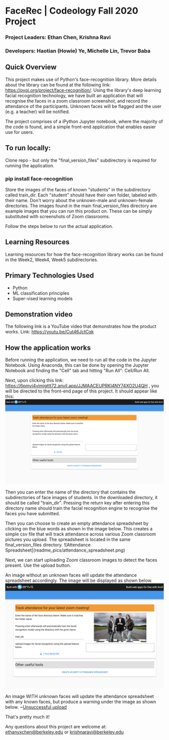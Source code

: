# FaceRec | Codeology Fall 2020 Project
### Project Leaders: Ethan Chen, Krishna Ravi
### Developers: Haotian (Howie) Ye, Michelle Lin, Trevor Baba

## Quick Overview 

This project makes use of Python's face-recognition library. More details about the library can be found at the following link: https://pypi.org/project/face-recognition/. Using the library's deep learning facial recognition technology, we have built an application that will recognise the faces in a zoom classroom screenshot, and record the attendance of the participants. Unknown faces will be flagged and the user (e.g. a teacher) will be notified. 

The project comprises of a iPython Jupyter notebook, where the majority of the code is found, and a simple front-end application that enables easier use for users. 


## To run locally: 

Clone repo - but only the "final_version_files" subdirectory is required for running the application. 
### pip install face-recognition
Store the images of the faces of known "students" in the subdirectory called train_dir. Each "student" should have their own folder, labeled with their name. 
Don't worry about the unknown-male and unknown-female directories. 
The images found in the main final_version_files directory are example images that you can run this product on. These can be simply substituted with screenshots of Zoom classrooms.  

Follow the steps below to run the actual application. 

## Learning Resources
Learning resources for how the face-recognition library works can be found in the Week2, Week4, Week5 subdirectories.

## Primary Technologies Used
- Python
- ML classification principles
- Super-vised learning models 

## Demonstration video
The following link is a YouTube video that demonstrates how the product works. Link: https://youtu.be/Cut46JctCqk

## How the application works

Before running the application, we need to run all the code in the Jupyter Notebook. Using Anaconda, this can be done by opening the Jupyter Notebook and finding the "Cell" tab and hitting "Run All": Cell/Run All.

Next, upon clicking this link: https://6pmvi4vimjgttt72.anvil.app/JJMAACEUPRKI4NY74XO2U4QH , you will be directed to the front-end page of this project. It should appear like this:
![FrontEnd Page](readme_pics/frontend.png)

Then you can enter the name of the directory that contains the subdirectories of face images of students. In the downloaded directory, it should be called "train_dir". Pressing the return key after entering this directory name should train the facial recognition engine to recognise the faces you have submitted. 

Then you can choose to create an empty attendance spreadsheet by clicking on the blue words as shown in the image below. This creates a simple csv file that will track attendance across various Zoom classroom pictures you upload. The spreadsheet is located in the same final_version_files directory.
![Attendance Spreadsheet[(readme_pics/attendance_spreadsheet.png)

Next, we can start uploading Zoom classroom images to detect the faces present. Use the upload button. 

An image without an unknown faces will update the attendance spreadsheet accordingly. The image will be displayed as shown below. 
![Successful upload](readme_pics/no_unknown_faces.png)

An image WITH unknown faces will update the attendance spreadsheet with any known faces, but produce a warning under the image as shown below. 
~[Unsuccessful upload](readme_pics/unknown_faces.png)

That's pretty much it! 

Any questions about this project are welcome at: ethanyxchen@berkeley.edu or krishnaravi@berkeley.edu
